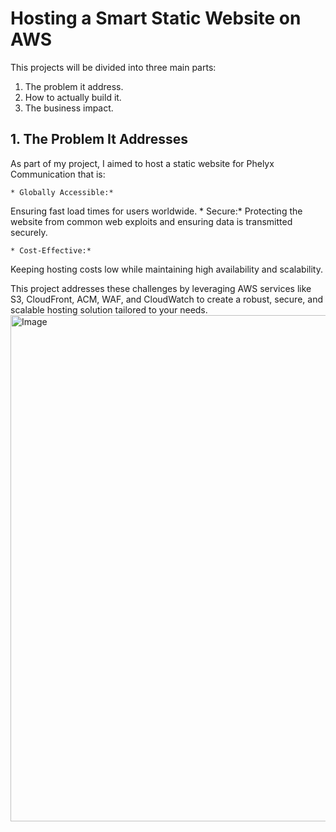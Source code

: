 # Hosting a Smart Static Website on AWS
This projects will be divided into three main parts:
1. The problem it address.
2. How to actually build it.
3. The business impact.

## 1. The Problem It Addresses
As part of my project, I aimed to host a static website for Phelyx Communication that is:

	* Globally Accessible:*
Ensuring fast load times for users worldwide.
	* Secure:*
 Protecting the website from common web exploits and ensuring data is transmitted securely.

 	* Cost-Effective:*
 Keeping hosting costs low while maintaining high availability and scalability.

This project addresses these challenges by leveraging AWS services like S3, CloudFront, ACM, WAF, and CloudWatch to create a robust, secure, and scalable hosting solution tailored to your needs.
<img width="810" alt="Image" src="https://github.com/user-attachments/assets/7aeac875-e9ad-4ecf-bf19-1903ecb993da" />

